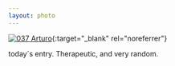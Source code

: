 ```yaml
---
layout: photo
---
```


[![037 Arturo](https://c1.staticflickr.com/1/269/19474754604_e89b20814e_c.jpg)](https://www.flickr.com/photos/131440297@N08/19474754604/){:target="_blank" rel="noreferrer"}


today´s entry. Therapeutic, and very random.
